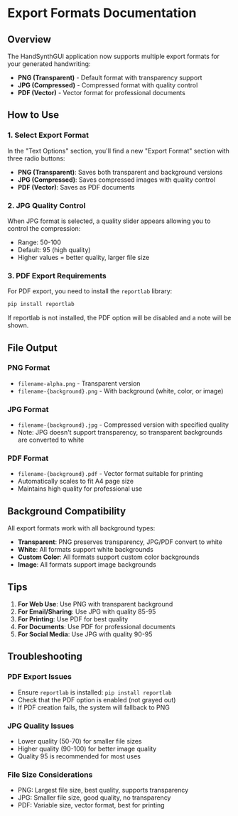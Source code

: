 # Export Formats Documentation

## Overview
The HandSynthGUI application now supports multiple export formats for your generated handwriting:

- **PNG (Transparent)** - Default format with transparency support
- **JPG (Compressed)** - Compressed format with quality control
- **PDF (Vector)** - Vector format for professional documents

## How to Use

### 1. Select Export Format
In the "Text Options" section, you'll find a new "Export Format" section with three radio buttons:
- **PNG (Transparent)**: Saves both transparent and background versions
- **JPG (Compressed)**: Saves compressed images with quality control
- **PDF (Vector)**: Saves as PDF documents

### 2. JPG Quality Control
When JPG format is selected, a quality slider appears allowing you to control the compression:
- Range: 50-100
- Default: 95 (high quality)
- Higher values = better quality, larger file size

### 3. PDF Export Requirements
For PDF export, you need to install the `reportlab` library:
```bash
pip install reportlab
```

If reportlab is not installed, the PDF option will be disabled and a note will be shown.

## File Output

### PNG Format
- `filename-alpha.png` - Transparent version
- `filename-{background}.png` - With background (white, color, or image)

### JPG Format
- `filename-{background}.jpg` - Compressed version with specified quality
- Note: JPG doesn't support transparency, so transparent backgrounds are converted to white

### PDF Format
- `filename-{background}.pdf` - Vector format suitable for printing
- Automatically scales to fit A4 page size
- Maintains high quality for professional use

## Background Compatibility

All export formats work with all background types:
- **Transparent**: PNG preserves transparency, JPG/PDF convert to white
- **White**: All formats support white backgrounds
- **Custom Color**: All formats support custom color backgrounds
- **Image**: All formats support image backgrounds

## Tips

1. **For Web Use**: Use PNG with transparent background
2. **For Email/Sharing**: Use JPG with quality 85-95
3. **For Printing**: Use PDF for best quality
4. **For Documents**: Use PDF for professional documents
5. **For Social Media**: Use JPG with quality 90-95

## Troubleshooting

### PDF Export Issues
- Ensure `reportlab` is installed: `pip install reportlab`
- Check that the PDF option is enabled (not grayed out)
- If PDF creation fails, the system will fallback to PNG

### JPG Quality Issues
- Lower quality (50-70) for smaller file sizes
- Higher quality (90-100) for better image quality
- Quality 95 is recommended for most uses

### File Size Considerations
- PNG: Largest file size, best quality, supports transparency
- JPG: Smaller file size, good quality, no transparency
- PDF: Variable size, vector format, best for printing
